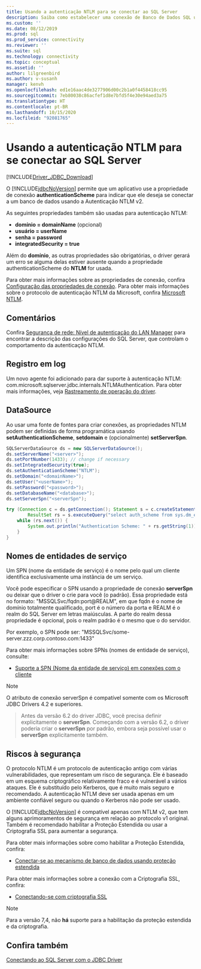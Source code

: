 ```yaml
---
title: Usando a autenticação NTLM para se conectar ao SQL Server
description: Saiba como estabelecer uma conexão de Banco de Dados SQL usando a autenticação NTLM com o driver JDBC.
ms.custom: ''
ms.date: 08/12/2019
ms.prod: sql
ms.prod_service: connectivity
ms.reviewer: ''
ms.suite: sql
ms.technology: connectivity
ms.topic: conceptual
ms.assetid: ''
author: lilgreenbird
ms.author: v-susanh
manager: kenvh
ms.openlocfilehash: ed1e16aac4de3277906d00c2b1a0f4458418cc95
ms.sourcegitcommit: 7eb80038c86acfef1d8e7bfd5f4e30e94aed3a75
ms.translationtype: HT
ms.contentlocale: pt-BR
ms.lasthandoff: 10/15/2020
ms.locfileid: "92081765"
---
```

# <a name="using-ntlm-authentication-to-connect-to-sql-server"></a>Usando a autenticação NTLM para se conectar ao SQL Server

[!INCLUDE[Driver_JDBC_Download](../../includes/driver_jdbc_download.md)]

O [!INCLUDE[jdbcNoVersion](../../includes/jdbcnoversion_md.md)] permite que um aplicativo use a propriedade de conexão **authenticationScheme** para indicar que ele deseja se conectar a um banco de dados usando a Autenticação NTLM v2. 

As seguintes propriedades também são usadas para autenticação NTLM:

- **domínio = domainName** (opcional)
- **usuário = userName**
- **senha = password**
- **integratedSecurity = true**

Além do **domínio**, as outras propriedades são obrigatórias, o driver gerará um erro se alguma delas estiver ausente quando a propriedade authenticationScheme do **NTLM** for usada. 

Para obter mais informações sobre as propriedades de conexão, confira [Configuração das propriedades de conexão](../../connect/jdbc/setting-the-connection-properties.md). Para obter mais informações sobre o protocolo de autenticação NTLM da Microsoft, confira [Microsoft NTLM](/windows/desktop/SecAuthN/microsoft-ntlm).

## <a name="remarks"></a>Comentários

Confira [Segurança de rede: Nível de autenticação do LAN Manager](/windows/security/threat-protection/security-policy-settings/network-security-lan-manager-authentication-level) para encontrar a descrição das configurações do SQL Server, que controlam o comportamento da autenticação NTLM. 

## <a name="logging"></a>Registro em log

Um novo agente foi adicionado para dar suporte à autenticação NTLM: com.microsoft.sqlserver.jdbc.internals.NTLMAuthentication. Para obter mais informações, veja [Rastreamento de operação do driver](../../connect/jdbc/tracing-driver-operation.md).

## <a name="datasource"></a>DataSource

Ao usar uma fonte de fontes para criar conexões, as propriedades NTLM podem ser definidas de forma programática usando **setAuthenticationScheme**, **setdomain** e (opcionalmente) **setServerSpn**.

```java
SQLServerDataSource ds = new SQLServerDataSource();
ds.setServerName("<server>");
ds.setPortNumber(1433); // change if necessary
ds.setIntegratedSecurity(true);
ds.setAuthenticationScheme("NTLM");
ds.setDomain("<domainName>");
ds.setUser("<userName>");
ds.setPassword("<password>");
ds.setDatabaseName("<database>");
ds.setServerSpn("<serverSpn");

try (Connection c = ds.getConnection(); Statement s = c.createStatement();
        ResultSet rs = s.executeQuery("select auth_scheme from sys.dm_exec_connections where session_id=@@spid")) {
    while (rs.next()) {
        System.out.println("Authentication Scheme: " + rs.getString(1));
    }
}
```

## <a name="service-principal-names"></a>Nomes de entidades de serviço

Um SPN (nome da entidade de serviço) é o nome pelo qual um cliente identifica exclusivamente uma instância de um serviço.

Você pode especificar o SPN usando a propriedade de conexão **serverSpn** ou deixar que o driver o crie para você (o padrão). Essa propriedade está no formato: "MSSQLSvc/fqdn:port\@REALM", em que fqdn é o nome de domínio totalmente qualificado, port é o número da porta e REALM é o realm do SQL Server em letras maiúsculas. A parte do realm dessa propriedade é opcional, pois o realm padrão é o mesmo que o do servidor.

Por exemplo, o SPN pode ser: "MSSQLSvc/some-server.zzz.corp.contoso.com:1433"

Para obter mais informações sobre SPNs (nomes de entidade de serviço), consulte:

- [Suporte a SPN (Nome da entidade de serviço) em conexões com o cliente](../../relational-databases/native-client/features/service-principal-name-spn-support-in-client-connections.md)

> [!NOTE]  
> O atributo de conexão serverSpn é compatível somente com os Microsoft JDBC Drivers 4.2 e superiores.

> Antes da versão 6.2 do driver JDBC, você precisa definir explicitamente o **serverSpn**. Começando com a versão 6.2, o driver poderia criar o **serverSpn** por padrão, embora seja possível usar o **serverSpn** explicitamente também.

## <a name="security-risks"></a>Riscos à segurança

O protocolo NTLM é um protocolo de autenticação antigo com várias vulnerabilidades, que representam um risco de segurança. Ele é baseado em um esquema criptográfico relativamente fraco e é vulnerável a vários ataques. Ele é substituído pelo Kerberos, que é muito mais seguro e recomendado. A autenticação NTLM deve ser usada apenas em um ambiente confiável seguro ou quando o Kerberos não pode ser usado.

O [!INCLUDE[jdbcNoVersion](../../includes/jdbcnoversion_md.md)] é compatível apenas com NTLM v2, que tem alguns aprimoramentos de segurança em relação ao protocolo v1 original. Também é recomendado habilitar a Proteção Estendida ou usar a Criptografia SSL para aumentar a segurança. 

Para obter mais informações sobre como habilitar a Proteção Estendida, confira:

- [Conectar-se ao mecanismo de banco de dados usando proteção estendida](../../database-engine/configure-windows/connect-to-the-database-engine-using-extended-protection.md)

Para obter mais informações sobre a conexão com a Criptografia SSL, confira:

- [Conectando-se com criptografia SSL](../../connect/jdbc/connecting-with-ssl-encryption.md)

> [!NOTE]
> Para a versão 7,4, não **há** suporte para a habilitação da proteção estendida e da criptografia.

## <a name="see-also"></a>Confira também

[Conectando ao SQL Server com o JDBC Driver](../../connect/jdbc/connecting-to-sql-server-with-the-jdbc-driver.md)
